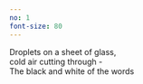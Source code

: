 ```yaml
---
no: 1
font-size: 80
---
```


Droplets on a sheet of glass,  
cold air cutting through -  
The black and white of the words